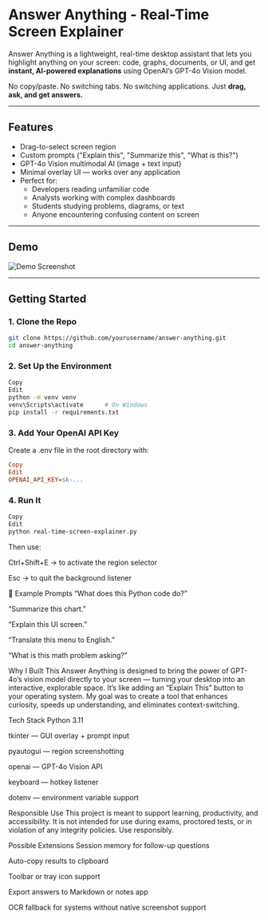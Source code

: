 # Answer Anything - Real-Time Screen Explainer

Answer Anything is a lightweight, real-time desktop assistant that lets you highlight anything on your screen: code, graphs, documents, or UI, and get **instant, AI-powered explanations** using OpenAI’s GPT-4o Vision model.

No copy/paste. No switching tabs. No switching applications. Just **drag, ask, and get answers.**

---

## Features

- Drag-to-select screen region
- Custom prompts ("Explain this", "Summarize this", "What is this?")
- GPT-4o Vision multimodal AI (image + text input)
- Minimal overlay UI — works over any application
- Perfect for:
  - Developers reading unfamiliar code
  - Analysts working with complex dashboards
  - Students studying problems, diagrams, or text
  - Anyone encountering confusing content on screen

---

## Demo

![Demo Screenshot](./demo_screenshot.png)

---

## Getting Started

### 1. Clone the Repo

```bash
git clone https://github.com/yourusername/answer-anything.git
cd answer-anything
```

### 2. Set Up the Environment
```bash
Copy
Edit
python -m venv venv
venv\Scripts\activate      # On Windows
pip install -r requirements.txt
```

### 3. Add Your OpenAI API Key
Create a .env file in the root directory with:

```ini
Copy
Edit
OPENAI_API_KEY=sk-...
```

### 4. Run It
```bash
Copy
Edit
python real-time-screen-explainer.py
```
Then use:

Ctrl+Shift+E → to activate the region selector

Esc → to quit the background listener

💬 Example Prompts
“What does this Python code do?”

“Summarize this chart.”

“Explain this UI screen.”

“Translate this menu to English.”

“What is this math problem asking?”

Why I Built This
Answer Anything is designed to bring the power of GPT-4o’s vision model directly to your screen — turning your desktop into an interactive, explorable space. It’s like adding an “Explain This” button to your operating system. My goal was to create a tool that enhances curiosity, speeds up understanding, and eliminates context-switching.

Tech Stack
Python 3.11

tkinter — GUI overlay + prompt input

pyautogui — region screenshotting

openai — GPT-4o Vision API

keyboard — hotkey listener

dotenv — environment variable support

Responsible Use
This project is meant to support learning, productivity, and accessibility. It is not intended for use during exams, proctored tests, or in violation of any integrity policies. Use responsibly.

Possible Extensions
Session memory for follow-up questions

Auto-copy results to clipboard

Toolbar or tray icon support

Export answers to Markdown or notes app

OCR fallback for systems without native screenshot support
